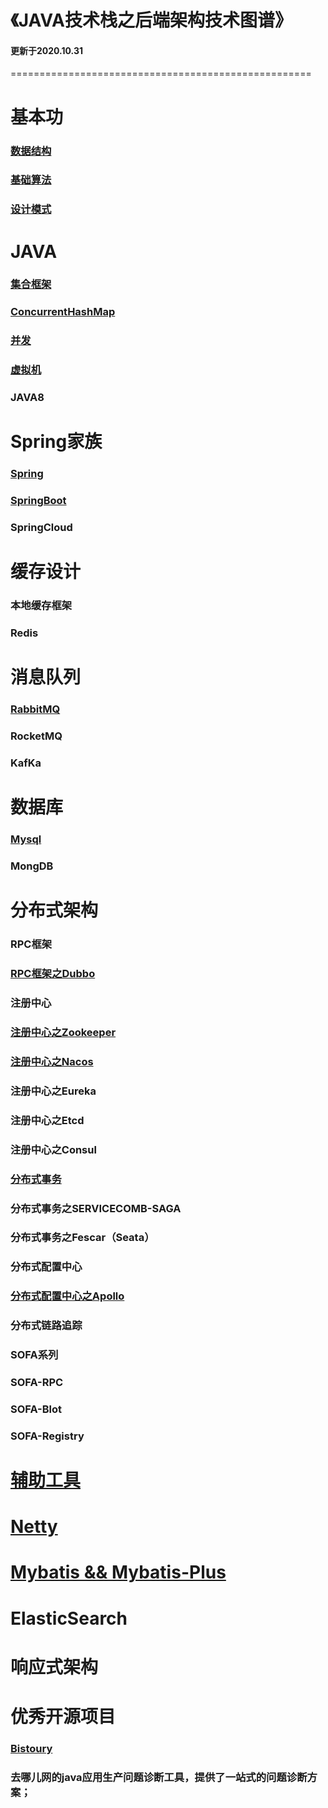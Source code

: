 # 《JAVA技术栈之后端架构技术图谱》

#### 更新于2020.10.31

====================================================

# 基本功

### [数据结构](http://luckylau.tech/tags/数据结构/)

### [基础算法](https://github.com/Luckylau/my-algorithm-training)

### [设计模式](http://luckylau.tech/tags/设计模式/)



# JAVA

###       [集合框架](http://luckylau.tech/2017/05/16/你懂java吗-5/)

###       [ConcurrentHashMap](http://luckylau.tech/2018/06/06/concurrentHashmap的设计之美/)

###       [并发](http://luckylau.tech/tags/java并发编程/)

###       [虚拟机](http://luckylau.tech/tags/java虚拟机/)

###       JAVA8



# Spring家族

###               [Spring](http://luckylau.tech/tags/Spring/)

###               [SpringBoot](http://luckylau.tech/tags/SpringBoot/)

###               SpringCloud



# 缓存设计

###                     本地缓存框架

###                     Redis



#          消息队列

###                     [RabbitMQ](http://luckylau.tech/tags/rabbitmq/)

###                     RocketMQ

### KafKa



# 数据库

###          [Mysql](http://luckylau.tech/tags/MySql/)

###          MongDB



# 分布式架构

### RPC框架

###                [RPC框架之Dubbo](http://luckylau.tech/tags/Dubbo/)



### 注册中心

###                   [注册中心之Zookeeper](http://luckylau.tech/tags/Zookeeper/)

###                   [注册中心之Nacos](http://luckylau.tech/tags/Nacos/)

###                   注册中心之Eureka

### 注册中心之Etcd

### 注册中心之Consul



###          [分布式事务](http://luckylau.tech/2018/03/12/分布式系统基础理论-2/)

###                   分布式事务之SERVICECOMB-SAGA

###                   分布式事务之Fescar（Seata）



###         分布式配置中心

### [分布式配置中心之Apollo](https://github.com/Luckylau/easy-apollo)



### 分布式链路追踪



### SOFA系列

### SOFA-RPC

### SOFA-Blot

### SOFA-Registry



# [辅助工具](http://luckylau.tech/2018/02/27/开发常用工具/)



# [Netty](http://luckylau.tech/tags/Netty/)



# [Mybatis && Mybatis-Plus](http://luckylau.tech/tags/Mybatis/)



# ElasticSearch



# 响应式架构

# 优秀开源项目

### [Bistoury](https://github.com/qunarcorp/bistoury)

###     去哪儿网的java应用生产问题诊断工具，提供了一站式的问题诊断方案；

